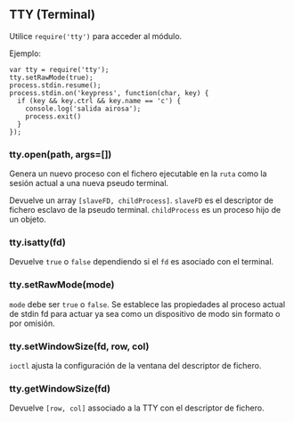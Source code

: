 ## TTY (Terminal)

Utilice `require('tty')` para acceder al módulo.

Ejemplo:

    var tty = require('tty');
    tty.setRawMode(true);
    process.stdin.resume();
    process.stdin.on('keypress', function(char, key) {
      if (key && key.ctrl && key.name == 'c') {
        console.log('salida airosa');
        process.exit()
      }
    });



### tty.open(path, args=[])

Genera un nuevo proceso con el fichero ejecutable en la `ruta` como la sesión
actual a una nueva pseudo terminal.

Devuelve un array `[slaveFD, childProcess]`. `slaveFD` es el descriptor de fichero
esclavo de la pseudo terminal. `childProcess` es un proceso hijo de un 
objeto.


### tty.isatty(fd)

Devuelve `true` o `false` dependiendo si el `fd` es asociado con el
terminal.


### tty.setRawMode(mode)

`mode` debe ser `true` o `false`. Se establece las propiedades al proceso actual
de stdin fd para actuar ya sea como un dispositivo de modo sin formato o por omisión.


### tty.setWindowSize(fd, row, col)

`ioctl` ajusta la configuración de la ventana del descriptor de fichero.


### tty.getWindowSize(fd)

Devuelve `[row, col]` associado a la TTY con el descriptor de fichero.


